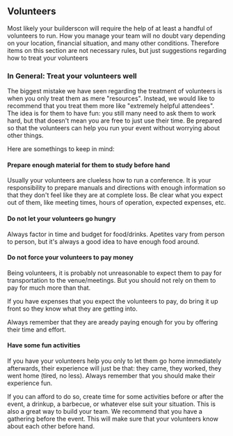 ## Volunteers

Most likely your builderscon will require the help of at least a handful of
volunteers to run. How you manage your team will no doubt vary depending
on your location, financial situation, and many other conditions. Therefore
items on this section are not necessary rules, but just suggestions regarding
how to treat your volunteers

### In General: Treat your volunteers well

The biggest mistake we have seen regarding the treatment of volunteers is when
you only treat them as mere "resources". Instead, we would like to recommend 
that you treat them more like "extremely helpful attendees". The idea is for
them to have fun: you still many need to ask them to work hard, but that doesn't
mean you are free to just use their time. Be prepared so that the volunteers
can help you run your event without worrying about other things.

Here are somethings to keep in mind:

#### Prepare enough material for them to study before hand

Usually your volunteers are clueless how to run a conference. It is your
responsibility to prepare manuals and directions with enough information
so that they don't feel like they are at complete loss. Be clear what you
expect out of them, like meeting times, hours of operation, expected
expenses, etc.

#### Do not let your volunteers go hungry

Always factor in time and budget for food/drinks. Apetites vary from person
to person, but it's always a good idea to have enough food around.

#### Do not force your volunteers to pay money

Being volunteers, it is probably not unreasonable to expect them to pay for
transportation to the venue/meetings. But you should not rely on them to
pay for much more than that.

If you have expenses that you expect the volunteers to pay, do bring it up
front so they know what they are getting into.

Always remember that they are aready paying enough for you by offering
their time and effort.

#### Have some fun activities

If you have your volunteers help you only to let them go home immediately
afterwards, their experience will just be that: they came, they worked,
they went home (tired, no less). Always remember that you should make their
experience fun.

If you can afford to do so, create time for some activities before or after
the event, a drinkup, a barbecue, or whatever else suit your situation.
This is also a great way to build your team. We recommend that you have a 
gathering before the event. This will make sure that your volunteers know
about each other before hand.


